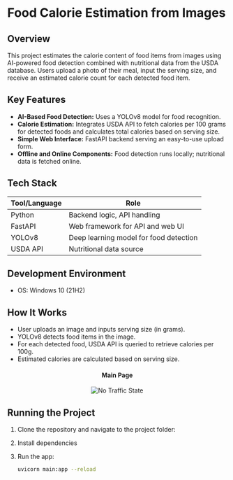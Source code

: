 # Food Calorie Estimation from Images

## Overview

This project estimates the calorie content of food items from images using AI-powered food detection combined with nutritional data from the USDA database. Users upload a photo of their meal, input the serving size, and receive an estimated calorie count for each detected food item.

## Key Features

- **AI-Based Food Detection:** Uses a YOLOv8 model for food recognition.
- **Calorie Estimation:** Integrates USDA API to fetch calories per 100 grams for detected foods and calculates total calories based on serving size.
- **Simple Web Interface:** FastAPI backend serving an easy-to-use upload form.
- **Offline and Online Components:** Food detection runs locally; nutritional data is fetched online.

## Tech Stack

| Tool/Language | Role |
|---------------|------|
| Python        | Backend logic, API handling |
| FastAPI       | Web framework for API and web UI |
| YOLOv8        | Deep learning model for food detection |
| USDA API      | Nutritional data source |

## Development Environment

- OS: Windows 10 (21H2)

## How It Works

- User uploads an image and inputs serving size (in grams).
- YOLOv8 detects food items in the image.
- For each detected food, USDA API is queried to retrieve calories per 100g.
- Estimated calories are calculated based on serving size.

<div align="center">

#### Main Page

  <img src="https://i.imgur.com/0Lq5Nj5.png" alt="No Traffic State" />
</div>


## Running the Project

1. Clone the repository and navigate to the project folder:
2. Install dependencies
3. Run the app:

    ```bash
   uvicorn main:app --reload


